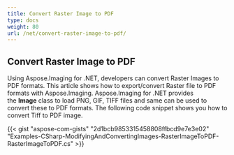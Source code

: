 ```yaml
---
title: Convert Raster Image to PDF
type: docs
weight: 80
url: /net/convert-raster-image-to-pdf/
---
```


## **Convert Raster Image to PDF**
Using Aspose.Imaging for .NET, developers can convert Raster Images to PDF formats. This article shows how to export/convert Raster file to PDF formats with Aspose.Imaging. Aspose.Imaging for .NET provides the **Image** class to load PNG, GIF, TIFF files and same can be used to convert these to PDF formats. The following code snippet shows you how to convert Tiff to PDF image.

{{< gist "aspose-com-gists" "2d1bcb9853315458808ffbcd9e7e3e02" "Examples-CSharp-ModifyingAndConvertingImages-RasterImageToPDF-RasterImageToPDF.cs" >}}
